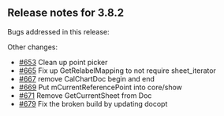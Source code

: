 ## Release notes for 3.8.2

Bugs addressed in this release:

Other changes:

* [#653](../../issues/653) Clean up point picker
* [#665](../../issues/665) Fix up GetRelabelMapping to not require sheet_iterator
* [#667](../../issues/667) remove CalChartDoc begin and end
* [#669](../../issues/669) Put mCurrentReferencePoint into core/show
* [#671](../../issues/671) Remove GetCurrentSheet from Doc
* [#679](../../issues/679) Fix the broken build by updating docopt


